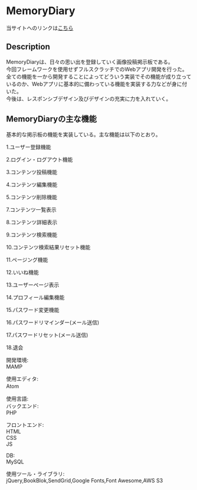 # MemoryDiary  
  	
当サイトへのリンクは[こちら](https://memorydiary.herokuapp.com)  	

## Description  
MemoryDiaryは、日々の思い出を登録していく画像投稿掲示板である。  
今回フレームワークを使用せずフルスクラッチでのWebアプリ開発を行った。  	
全ての機能を一から開発することによってどういう実装でその機能が成り立っているのか、Webアプリに基本的に備わっている機能を実装する力などが身に付いた。  	
今後は、レスポンシブデザイン及びデザインの充実に力を入れていく。  	

## MemoryDiaryの主な機能  
基本的な掲示板の機能を実装している。主な機能は以下のとおり。	

1.ユーザー登録機能　　

2.ログイン・ログアウト機能　

3.コンテンツ投稿機能　　

4.コンテンツ編集機能　　

5.コンテンツ削除機能　　

7.コンテンツ一覧表示　　

8.コンテンツ詳細表示　　

9.コンテンツ検索機能　　

10.コンテンツ検索結果リセット機能　　

11.ページング機能　　

12.いいね機能　　

13.ユーザーページ表示　　

14.プロフィール編集機能　　

15.パスワード変更機能　　

16.パスワードリマインダー(メール送信)　　

17.パスワードリセット(メール送信)　　

18.退会　　

開発環境:  
MAMP  

使用エディタ:    
Atom　　

使用言語:  
バックエンド:  
PHP  

フロントエンド:  
HTML  
CSS  
JS  

DB:  
MySQL  

使用ツール・ライブラリ:  
jQuery,BookBlok,SendGrid,Google Fonts,Font Awesome,AWS S3  
